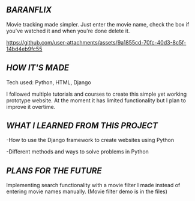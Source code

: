 **_BARANFLIX_**
-
Movie tracking made simpler. Just enter the movie name, check the box if you've watched it and when you're done delete it.

https://github.com/user-attachments/assets/9a1855cd-70fc-40d3-8c5f-14bd4eb9fc55

**_HOW IT'S MADE_**
-
Tech used: Python, HTML, Django

I followed multiple tutorials and courses to create this simple yet working prototype website. At the moment it has limited functionality but I plan to improve it overtime.

**_WHAT I LEARNED FROM THIS PROJECT_**
-
-How to use the Django framework to create websites using Python

-Different methods and ways to solve problems in Python

**_PLANS FOR THE FUTURE_**
-
Implementing search functionality with a movie filter I made instead of entering movie names manually. (Movie filter demo is in the files)

